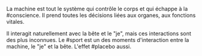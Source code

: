 La machine est tout le système qui contrôle le corps et qui échappe à la #conscience. Il prend toutes les décisions liées aux organes, aux fonctions vitales. 

Il interagit naturellement avec la bête et le "je", mais ces interactions sont des plus inconnues. Le #sport est un des moments d'interaction entre la machine, le "je" et la bête. L'effet #placebo aussi. 